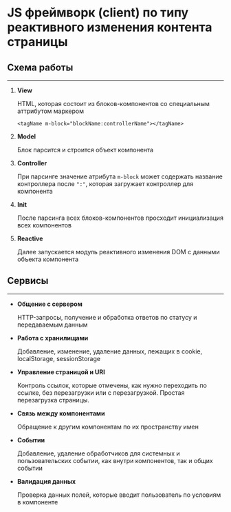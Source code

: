 # JS фреймворк (client) по типу реактивного изменения контента страницы

## Схема работы

***

1. **View**

    HTML, которая состоит из блоков-компонентов со специальным аттрибутом маркером 
    
    `<tagName m-block="blockName:controllerName"></tagName>`

2. **Model**

    Блок парсится и строится объект компонента

3. **Controller**

    При парсинге значение атрибута `m-block` может содержать название контроллера после `":"`, которая загружает контроллер для компонента

4. **Init**

    После парсинга всех блоков-компонентов просходит инициализация всех компонентов

5. **Reactive**

    Далее запускается модуль реактивного изменения DOM с данными объекта компонента


## Сервисы
***
* **Общение с сервером**

    HTTP-запросы, получение и обработка ответов по статусу и передаваемым данным

* **Работа с хранилищами**

    Добавление, изменение, удаление данных, лежащих в cookie, localStorage, sessionStorage

* **Управление страницой и URI**

    Контроль ссылок, которые отмечены, как нужно переходить по ссылке, без перезагрузки или с перезагрузкой. Простая перезагрузка страницы.

* **Связь между компонентами**

    Обращение к другим компонентам по их пространству имен

* **Событии**

    Добавление, удаление обработчиков для системных и пользовательских событии, как внутри компонентов, так и общих событии

* **Валидация данных**

    Проверка данных полей, которые вводит пользователь по условиям в компоненте

